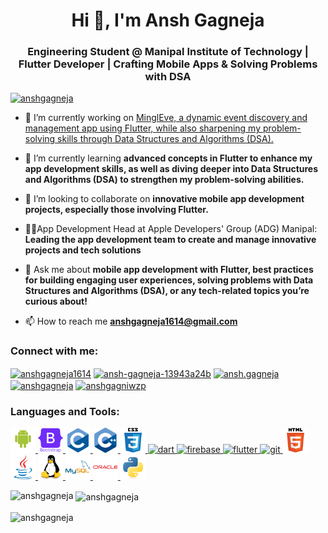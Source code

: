 <h1 align="center">Hi 👋, I'm Ansh Gagneja</h1>
<h3 align="center">Engineering Student @ Manipal Institute of Technology | Flutter Developer | Crafting Mobile Apps & Solving Problems with DSA</h3>

<p align="left"> <a href="https://github.com/ryo-ma/github-profile-trophy"><img src="https://github-profile-trophy.vercel.app/?username=anshgagneja" alt="anshgagneja" /></a> </p>

- 🔭 I’m currently working on [MinglEve, a dynamic event discovery and management app using Flutter, while also sharpening my problem-solving skills through Data Structures and Algorithms (DSA).](https://github.com/anshgagneja/MinglEve)

- 🌱 I’m currently learning **advanced concepts in Flutter to enhance my app development skills, as well as diving deeper into Data Structures and Algorithms (DSA) to strengthen my problem-solving abilities.**

- 👯 I’m looking to collaborate on **innovative mobile app development projects, especially those involving Flutter.**

- 👨‍💻App Development Head at Apple Developers' Group (ADG) Manipal: **Leading the app development team to create and manage innovative projects and tech solutions**

- 💬 Ask me about **mobile app development with Flutter, best practices for building engaging user experiences, solving problems with Data Structures and Algorithms (DSA), or any tech-related topics you’re curious about!**

- 📫 How to reach me **anshgagneja1614@gmail.com**

<h3 align="left">Connect with me:</h3>
<p align="left">
<a href="https://twitter.com/anshgagneja1614" target="blank"><img align="center" src="https://raw.githubusercontent.com/rahuldkjain/github-profile-readme-generator/master/src/images/icons/Social/twitter.svg" alt="anshgagneja1614" height="30" width="40" /></a>
<a href="https://linkedin.com/in/ansh-gagneja-13943a24b" target="blank"><img align="center" src="https://raw.githubusercontent.com/rahuldkjain/github-profile-readme-generator/master/src/images/icons/Social/linked-in-alt.svg" alt="ansh-gagneja-13943a24b" height="30" width="40" /></a>
<a href="https://instagram.com/ansh.gagneja" target="blank"><img align="center" src="https://raw.githubusercontent.com/rahuldkjain/github-profile-readme-generator/master/src/images/icons/Social/instagram.svg" alt="ansh.gagneja" height="30" width="40" /></a>
<a href="https://www.leetcode.com/anshgagneja" target="blank"><img align="center" src="https://raw.githubusercontent.com/rahuldkjain/github-profile-readme-generator/master/src/images/icons/Social/leet-code.svg" alt="anshgagneja" height="30" width="40" /></a>
<a href="https://auth.geeksforgeeks.org/user/anshgagniwzp" target="blank"><img align="center" src="https://raw.githubusercontent.com/rahuldkjain/github-profile-readme-generator/master/src/images/icons/Social/geeks-for-geeks.svg" alt="anshgagniwzp" height="30" width="40" /></a>
</p>

<h3 align="left">Languages and Tools:</h3>
<p align="left"> <a href="https://developer.android.com" target="_blank" rel="noreferrer"> <img src="https://raw.githubusercontent.com/devicons/devicon/master/icons/android/android-original-wordmark.svg" alt="android" width="40" height="40"/> </a> <a href="https://getbootstrap.com" target="_blank" rel="noreferrer"> <img src="https://raw.githubusercontent.com/devicons/devicon/master/icons/bootstrap/bootstrap-plain-wordmark.svg" alt="bootstrap" width="40" height="40"/> </a> <a href="https://www.cprogramming.com/" target="_blank" rel="noreferrer"> <img src="https://raw.githubusercontent.com/devicons/devicon/master/icons/c/c-original.svg" alt="c" width="40" height="40"/> </a> <a href="https://www.w3schools.com/cpp/" target="_blank" rel="noreferrer"> <img src="https://raw.githubusercontent.com/devicons/devicon/master/icons/cplusplus/cplusplus-original.svg" alt="cplusplus" width="40" height="40"/> </a> <a href="https://www.w3schools.com/css/" target="_blank" rel="noreferrer"> <img src="https://raw.githubusercontent.com/devicons/devicon/master/icons/css3/css3-original-wordmark.svg" alt="css3" width="40" height="40"/> </a> <a href="https://dart.dev" target="_blank" rel="noreferrer"> <img src="https://www.vectorlogo.zone/logos/dartlang/dartlang-icon.svg" alt="dart" width="40" height="40"/> </a> <a href="https://firebase.google.com/" target="_blank" rel="noreferrer"> <img src="https://www.vectorlogo.zone/logos/firebase/firebase-icon.svg" alt="firebase" width="40" height="40"/> </a> <a href="https://flutter.dev" target="_blank" rel="noreferrer"> <img src="https://www.vectorlogo.zone/logos/flutterio/flutterio-icon.svg" alt="flutter" width="40" height="40"/> </a> <a href="https://git-scm.com/" target="_blank" rel="noreferrer"> <img src="https://www.vectorlogo.zone/logos/git-scm/git-scm-icon.svg" alt="git" width="40" height="40"/> </a> <a href="https://www.w3.org/html/" target="_blank" rel="noreferrer"> <img src="https://raw.githubusercontent.com/devicons/devicon/master/icons/html5/html5-original-wordmark.svg" alt="html5" width="40" height="40"/> </a> <a href="https://www.java.com" target="_blank" rel="noreferrer"> <img src="https://raw.githubusercontent.com/devicons/devicon/master/icons/java/java-original.svg" alt="java" width="40" height="40"/> </a> <a href="https://www.linux.org/" target="_blank" rel="noreferrer"> <img src="https://raw.githubusercontent.com/devicons/devicon/master/icons/linux/linux-original.svg" alt="linux" width="40" height="40"/> </a> <a href="https://www.mysql.com/" target="_blank" rel="noreferrer"> <img src="https://raw.githubusercontent.com/devicons/devicon/master/icons/mysql/mysql-original-wordmark.svg" alt="mysql" width="40" height="40"/> </a> <a href="https://www.oracle.com/" target="_blank" rel="noreferrer"> <img src="https://raw.githubusercontent.com/devicons/devicon/master/icons/oracle/oracle-original.svg" alt="oracle" width="40" height="40"/> </a> <a href="https://www.python.org" target="_blank" rel="noreferrer"> <img src="https://raw.githubusercontent.com/devicons/devicon/master/icons/python/python-original.svg" alt="python" width="40" height="40"/> </a> </p>

<p><img align="left" src="https://github-readme-stats.vercel.app/api/top-langs?username=anshgagneja&show_icons=true&locale=en&layout=compact" alt="anshgagneja" /></p>

<p>&nbsp;<img align="center" src="https://github-readme-stats.vercel.app/api?username=anshgagneja&show_icons=true&locale=en" alt="anshgagneja" /></p>

<p><img align="center" src="https://github-readme-streak-stats.herokuapp.com/?user=anshgagneja&" alt="anshgagneja" /></p>
